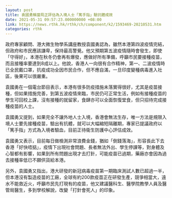 ```yaml
---
layout: post
title: 袁國勇稱當局正評估為入境人士「篤手指」驗抗體成效
date: 2021-05-31 09:57:23.000000000 +08:00
link: https://news.rthk.hk/rthk/ch/component/k2/1593469-20210531.htm
categories: rthk
---
```


政府專家顧問、港大微生物學系講座教授袁國勇認為，雖然本港第四波疫情完結，但政府和市民應該謙卑，保持最高警覺。他又預期第五波疫情隨時會發生，即使「守得好」，本港在秋冬仍會再有爆發，應做好所有準備，呼籲市民要接種疫苗，而且接種率要達到8成以上。他說，香港人一向很有合作精神，第一、二波疫情時已全民戴口罩，抗疫成功全因市民合作，但不應自滿，一旦印度變種病毒進入社區，後果可以很嚴重。

袁國勇在一個電台節目表示，本港有很多防疫措施未落實得很好，尤其是疫苗接種，但如果措施完善，到第五波疫情來臨，市民仍可正常生活，例如有接種疫苗的學生可回校上課，沒有接種的就留家，食肆亦可以全面恢復堂食，但只招待完成接種疫苗的人士。

袁國勇又提到，如果完全不讓外地人士入境，香港會無法生存，唯一方法是規限入境人士要先接種疫苗，驗出有抗體，就可以大幅縮短隔離期，專家已提議政府以「篤手指」方式為入境者驗血，目前正待衞生防護中心評估成效。

袁國勇又表示，目前每日做檢測非常浪費金錢，猶如「倒錢落海」，形容長此下去香港「好快唔掂」，疫情下出現社會問題、長者無法外出、學生停課等，對身體及心智都有影響，如果到所有問題出現才去打針，可能疫苗已過期，藥廠亦會因為過去接種率低已不願供貨給本港。

另外，袁國勇又指出，港大研發的新冠病毒疫苗第一期臨床測試人數已超過一半，但本港沒有製造疫苗的工廠，全球有約200款疫苗正在研發生產，競爭相當大，遠水不能救近火，呼籲市民先打現有的疫苗，他又建議醫科生、醫學院教學人員及醫管局醫生，多到學校解說，改變「打針會死人」的印象。
